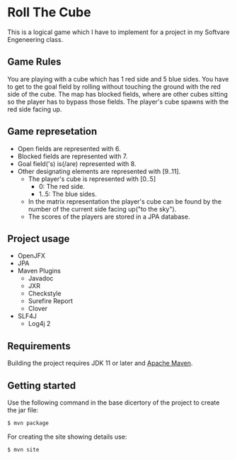 # Roll The Cube

This is a logical game which I have to implement for a project in my Softvare Engeneering class.

## Game Rules

You are playing with a cube which has 1 red side and 5 blue sides.
You have to get to the goal field by rolling without touching the ground with the red side of the cube. 
The map has blocked fields, where are other cubes sitting so the player has to bypass those fields.
The player's cube spawns with the red side facing up.

## Game represetation

  * Open fields are represented with 6.
  * Blocked fields are represented with 7.
  * Goal field('s) is(/are) represented with 8.
  * Other designating elements are represented with [9..11].
	* The player's cube is represented with [0..5]
		* 0: The red side.
		* 1..5: The blue sides.
	* In the matrix representation the player's cube can be found by the number of the current side facing up("to the sky").
	* The scores of the players are stored in a JPA database.

## Project usage

  * OpenJFX
  * JPA
  * Maven Plugins
    * Javadoc
    * JXR
    * Checkstyle
    * Surefire Report
    * Clover
  * SLF4J
    * Log4j 2

## Requirements

Building the project requires JDK 11 or later and [Apache Maven](https://maven.apache.org/).

## Getting started

Use the following command in the base dicertory of the project to create the jar file:

```bash
$ mvn package
```

For creating the site showing details use:

```bash
$ mvn site
```

